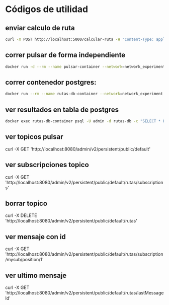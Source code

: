# Códigos de utilidad

## enviar calculo de ruta
```bash
curl -X POST http://localhost:5000/calcular-ruta -H "Content-Type: application/json" -d '{"ruta_sin_calcular": [3, 1, 4, 1, 5, 9, 2, 6, 5, 3, 5]}'
```

## correr pulsar de forma independiente

```bash
docker run -d --rm --name pulsar-container --network=network_experiment -p 6650:6650 -p 8080:8080 apachepulsar/pulsar:latest bin/pulsar standalone
```

## correr contenedor postgres:

```bash
docker run --rm --name rutas-db-container --network=network_experiment -e POSTGRES_USER=admin -e POSTGRES_PASSWORD=admin -e POSTGRES_DB=rutas-db -p 5432:5432 -d postgres
```

## ver resultados en tabla de postgres
```bash
docker exec rutas-db-container psql -U admin -d rutas-db -c "SELECT * FROM rutas_calculadas;"
```


## ver topicos pulsar

curl -X GET 'http://localhost:8080/admin/v2/persistent/public/default'

## ver subscripciones topico

curl -X GET 'http://localhost:8080/admin/v2/persistent/public/default/rutas/subscriptions'

## borrar topico

curl -X DELETE 'http://localhost:8080/admin/v2/persistent/public/default/rutas'

## ver mensaje con id

curl -X GET 'http://localhost:8080/admin/v2/persistent/public/default/rutas/subscription/mysub/position/1'

## ver ultimo mensaje

curl -X GET 'http://localhost:8080/admin/v2/persistent/public/default/rutas/lastMessageId'


